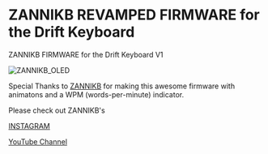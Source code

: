 # ZANNIKB REVAMPED FIRMWARE for the Drift Keyboard
ZANNIKB FIRMWARE for the Drift Keyboard V1

![ZANNIKB_OLED](https://github.com/Timception/Drift/assets/84595044/655c024f-a8f1-4596-881d-229fa85bc0cf)


Special Thanks to [ZANNIKB](https://github.com/zannikb) for making this awesome firmware with animatons and a WPM (words-per-minute) indicator.

Please check out ZANNIKB's

[INSTAGRAM](https://www.instagram.com/zannikb/)

[YouTube Channel](https://www.youtube.com/@zannikb)
